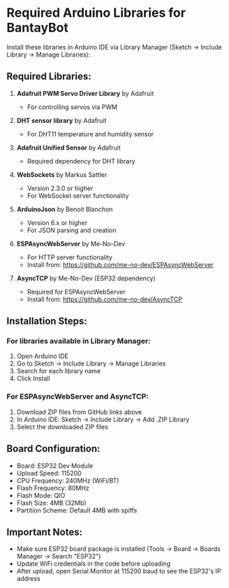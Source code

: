 # Required Arduino Libraries for BantayBot

Install these libraries in Arduino IDE via Library Manager (Sketch -> Include Library -> Manage Libraries):

## Required Libraries:

1. **Adafruit PWM Servo Driver Library** by Adafruit
   - For controlling servos via PWM

2. **DHT sensor library** by Adafruit
   - For DHT11 temperature and humidity sensor

3. **Adafruit Unified Sensor** by Adafruit
   - Required dependency for DHT library

4. **WebSockets** by Markus Sattler
   - Version 2.3.0 or higher
   - For WebSocket server functionality

5. **ArduinoJson** by Benoit Blanchon
   - Version 6.x or higher
   - For JSON parsing and creation

6. **ESPAsyncWebServer** by Me-No-Dev
   - For HTTP server functionality
   - Install from: https://github.com/me-no-dev/ESPAsyncWebServer
   
7. **AsyncTCP** by Me-No-Dev (ESP32 dependency)
   - Required for ESPAsyncWebServer
   - Install from: https://github.com/me-no-dev/AsyncTCP

## Installation Steps:

### For libraries available in Library Manager:
1. Open Arduino IDE
2. Go to Sketch -> Include Library -> Manage Libraries
3. Search for each library name
4. Click Install

### For ESPAsyncWebServer and AsyncTCP:
1. Download ZIP files from GitHub links above
2. In Arduino IDE: Sketch -> Include Library -> Add .ZIP Library
3. Select the downloaded ZIP files

## Board Configuration:
- Board: ESP32 Dev Module
- Upload Speed: 115200
- CPU Frequency: 240MHz (WiFi/BT)
- Flash Frequency: 80MHz
- Flash Mode: QIO
- Flash Size: 4MB (32Mb)
- Partition Scheme: Default 4MB with spiffs

## Important Notes:
- Make sure ESP32 board package is installed (Tools -> Board -> Boards Manager -> Search "ESP32")
- Update WiFi credentials in the code before uploading
- After upload, open Serial Monitor at 115200 baud to see the ESP32's IP address
